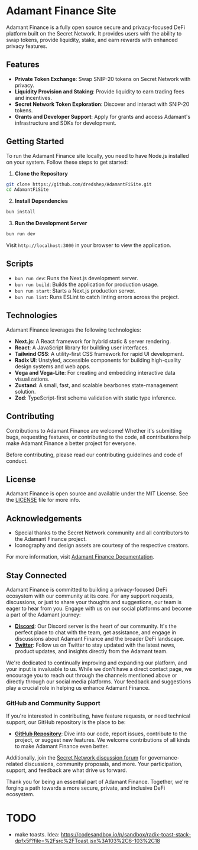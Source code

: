 # Adamant Finance Site

Adamant Finance is a fully open source secure and privacy-focused DeFi platform built on the Secret Network. It provides users with the ability to swap tokens, provide liquidity, stake, and earn rewards with enhanced privacy features.

## Features

- **Private Token Exchange**: Swap SNIP-20 tokens on Secret Network with privacy.
- **Liquidity Provision and Staking**: Provide liquidity to earn trading fees and incentives.
- **Secret Network Token Exploration**: Discover and interact with SNIP-20 tokens.
- **Grants and Developer Support**: Apply for grants and access Adamant's infrastructure and SDKs for development.

## Getting Started

To run the Adamant Finance site locally, you need to have Node.js installed on your system. Follow these steps to get started:

1. **Clone the Repository**

```bash
git clone https://github.com/dredshep/AdamantFiSite.git
cd AdamantFiSite
```

2. **Install Dependencies**

```bash
bun install
```

3. **Run the Development Server**

```bash
bun run dev
```

Visit `http://localhost:3000` in your browser to view the application.

## Scripts

- `bun run dev`: Runs the Next.js development server.
- `bun run build`: Builds the application for production usage.
- `bun run start`: Starts a Next.js production server.
- `bun run lint`: Runs ESLint to catch linting errors across the project.

## Technologies

Adamant Finance leverages the following technologies:

- **Next.js**: A React framework for hybrid static & server rendering.
- **React**: A JavaScript library for building user interfaces.
- **Tailwind CSS**: A utility-first CSS framework for rapid UI development.
- **Radix UI**: Unstyled, accessible components for building high-quality design systems and web apps.
- **Vega and Vega-Lite**: For creating and embedding interactive data visualizations.
- **Zustand**: A small, fast, and scalable bearbones state-management solution.
- **Zod**: TypeScript-first schema validation with static type inference.

## Contributing

Contributions to Adamant Finance are welcome! Whether it's submitting bugs, requesting features, or contributing to the code, all contributions help make Adamant Finance a better project for everyone.

Before contributing, please read our contributing guidelines and code of conduct.

## License

Adamant Finance is open source and available under the MIT License. See the [LICENSE](LICENSE.md) file for more info.

## Acknowledgements

- Special thanks to the Secret Network community and all contributors to the Adamant Finance project.
- Iconography and design assets are courtesy of the respective creators.

For more information, visit [Adamant Finance Documentation](https://adamantfi.gitbook.io/documentation/).

## Stay Connected

Adamant Finance is committed to building a privacy-focused DeFi ecosystem with our community at its core. For any support requests, discussions, or just to share your thoughts and suggestions, our team is eager to hear from you. Engage with us on our social platforms and become a part of the Adamant journey:

- **[Discord](https://discord.gg/knnDMcJ3Xe)**: Our Discord server is the heart of our community. It's the perfect place to chat with the team, get assistance, and engage in discussions about Adamant Finance and the broader DeFi landscape.
- **[Twitter](https://twitter.com/secret_swap)**: Follow us on Twitter to stay updated with the latest news, product updates, and insights directly from the Adamant team.

We're dedicated to continually improving and expanding our platform, and your input is invaluable to us. While we don't have a direct contact page, we encourage you to reach out through the channels mentioned above or directly through our social media platforms. Your feedback and suggestions play a crucial role in helping us enhance Adamant Finance.

### GitHub and Community Support

If you're interested in contributing, have feature requests, or need technical support, our GitHub repository is the place to be:

- **[GitHub Repository](https://github.com/dredshep/AdamantFiSite)**: Dive into our code, report issues, contribute to the project, or suggest new features. We welcome contributions of all kinds to make Adamant Finance even better.

Additionally, join the [Secret Network discussion forum](https://forum.scrt.network/) for governance-related discussions, community proposals, and more. Your participation, support, and feedback are what drive us forward.

Thank you for being an essential part of Adamant Finance. Together, we're forging a path towards a more secure, private, and inclusive DeFi ecosystem.

# TODO

- make toasts. Idea: https://codesandbox.io/p/sandbox/radix-toast-stack-dpfx5f?file=%2Fsrc%2FToast.jsx%3A103%2C6-103%2C18
